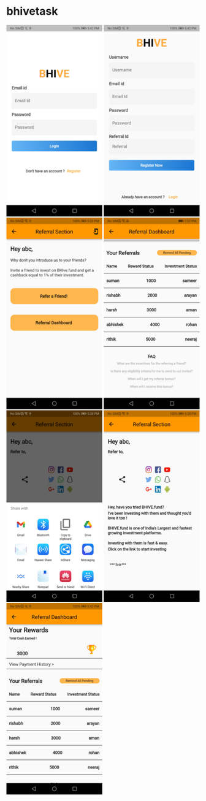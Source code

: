 # bhivetask
<img src="img/Screenshot_20220428_174229_com.example.bhivetask.jpg" width="250">
<img src="img/Screenshot_20220428_174244_com.example.bhivetask.jpg" width="250">
<img src="img/Screenshot_20220428_172335_com.example.bhivetask.jpg" width="250">
<img src="img/Screenshot_20220429_195737_com.example.bhivetask.jpg" width="250">
<img src="img/Screenshot_20220428_172849_android.jpg" width="250">
<img src="img/Screenshot_20220428_172839_com.example.bhivetask.jpg" width="250">
<img src="img/Screenshot_20220428_174201_com.example.bhivetask.jpg" width="250">

